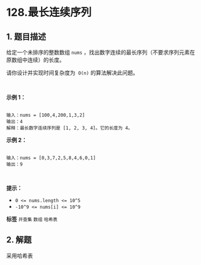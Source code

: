 # 128.最长连续序列

## 1. 题目描述

给定一个未排序的整数数组 `nums` ，找出数字连续的最长序列（不要求序列元素在原数组中连续）的长度。

请你设计并实现时间复杂度为  `O(n)` 的算法解决此问题。

 

 **示例 1：** 

```

输入：nums = [100,4,200,1,3,2]
输出：4
解释：最长数字连续序列是 [1, 2, 3, 4]。它的长度为 4。
```
 **示例 2：** 

```

输入：nums = [0,3,7,2,5,8,4,6,0,1]
输出：9

```
 

 **提示：** 
-  `0 <= nums.length <= 10^5` 
-  `-10^9 <= nums[i] <= 10^9` 
 
**标签**
`并查集` `数组` `哈希表` 


## 2. 解题
采用哈希表
